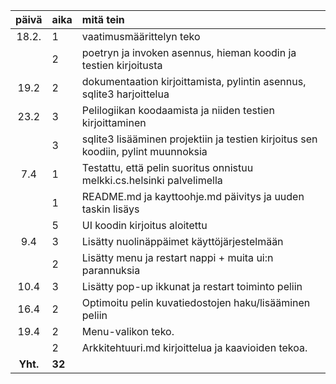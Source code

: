 | päivä | aika | mitä tein |
| :----:|:-----| :-----|
| 18.2. | 1    | vaatimusmäärittelyn teko |
|       | 2    | poetryn ja invoken asennus, hieman koodin ja testien kirjoitusta |
| 19.2  | 2    | dokumentaation kirjoittamista, pylintin asennus, sqlite3 harjoittelua |
| 23.2  | 3    | Pelilogiikan koodaamista ja niiden testien kirjoittaminen |
|       | 3    | sqlite3 lisääminen projektiin ja testien kirjoitus sen koodiin, pylint muunnoksia |
| 7.4   | 1    | Testattu, että pelin suoritus onnistuu melkki.cs.helsinki palvelimella |
|       | 1    | README.md ja kayttoohje.md päivitys ja uuden taskin lisäys |
|       | 5    | UI koodin kirjoitus aloitettu |
| 9.4   | 3    | Lisätty nuolinäppäimet käyttöjärjestelmään |
|       | 2    | Lisätty menu ja restart nappi + muita ui:n parannuksia |
| 10.4  | 3    | Lisätty pop-up ikkunat ja restart toiminto peliin |
| 16.4  | 2    | Optimoitu pelin kuvatiedostojen haku/lisääminen peliin |
| 19.4  | 2    | Menu-valikon teko. |
|       | 2    | Arkkitehtuuri.md kirjoittelua ja kaavioiden tekoa. |
| **Yht.**  | **32** |
